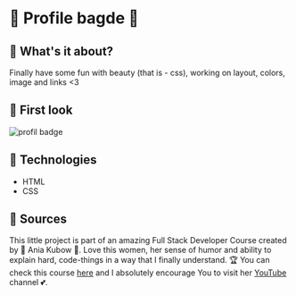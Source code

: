 # 🗿 Profile bagde 🗿

## 🍓 What's it about?

Finally have some fun with beauty (that is - css), working on layout, colors, image and links <3

## 🍓 First look 

![profil badge](./img/screen_1.png)

## 🍓 Technologies

+ HTML
+ CSS

## 🍓 Sources
This little project is part of an amazing Full Stack Developer Course created by 💚 Ania Kubow 💚. Love this women, her sense of humor and ability to explain hard, code-things in a way that I finally understand. 🏆
You can check this course [here](https://www.codewithania.com/about) and I absolutely encourage You to visit her [YouTube](https://www.youtube.com/@AniaKubow) channel 💕.


